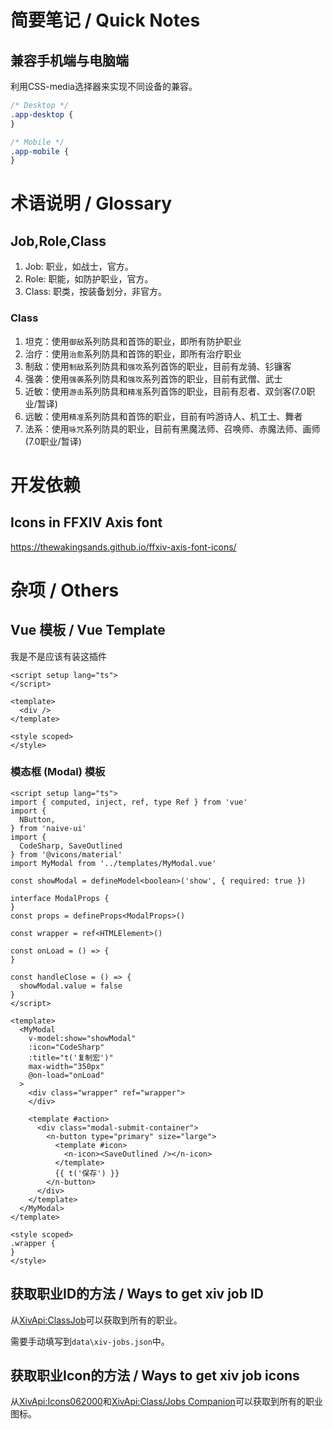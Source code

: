 # 简要笔记 / Quick Notes

## 兼容手机端与电脑端

利用CSS-media选择器来实现不同设备的兼容。

```css
/* Desktop */
.app-desktop {
}

/* Mobile */
.app-mobile {
}
```

# 术语说明 / Glossary

## Job,Role,Class

1. Job: 职业，如战士，官方。
2. Role: 职能，如防护职业，官方。
3. Class: 职类，按装备划分，非官方。

### Class

1. 坦克：使用`御敌`系列防具和首饰的职业，即所有防护职业
2. 治疗：使用`治愈`系列防具和首饰的职业，即所有治疗职业
3. 制敌：使用`制敌`系列防具和`强攻`系列首饰的职业，目前有龙骑、钐镰客
4. 强袭：使用`强袭`系列防具和`强攻`系列首饰的职业，目前有武僧、武士
5. 近敏：使用`游击`系列防具和`精准`系列首饰的职业，目前有忍者、双剑客(7.0职业/暂译)
6. 远敏：使用`精准`系列防具和首饰的职业，目前有吟游诗人、机工士、舞者
7. 法系：使用`咏咒`系列防具的职业，目前有黑魔法师、召唤师、赤魔法师、画师(7.0职业/暂译)

# 开发依赖

## Icons in FFXIV Axis font

https://thewakingsands.github.io/ffxiv-axis-font-icons/

# 杂项 / Others

## Vue 模板 / Vue Template

我是不是应该有装这插件

```vue
<script setup lang="ts">
</script>

<template>
  <div />
</template>

<style scoped>
</style>
```

### 模态框 (Modal) 模板

```vue
<script setup lang="ts">
import { computed, inject, ref, type Ref } from 'vue'
import {
  NButton,
} from 'naive-ui'
import { 
  CodeSharp, SaveOutlined
} from '@vicons/material'
import MyModal from '../templates/MyModal.vue'

const showModal = defineModel<boolean>('show', { required: true })

interface ModalProps {
}
const props = defineProps<ModalProps>()

const wrapper = ref<HTMLElement>()

const onLoad = () => {
}

const handleClose = () => {
  showModal.value = false
}
</script>

<template>
  <MyModal
    v-model:show="showModal"
    :icon="CodeSharp"
    :title="t('复制宏')"
    max-width="350px"
    @on-load="onLoad"
  >
    <div class="wrapper" ref="wrapper">
    </div>

    <template #action>
      <div class="modal-submit-container">
        <n-button type="primary" size="large">
          <template #icon>
            <n-icon><SaveOutlined /></n-icon>
          </template>
          {{ t('保存') }}
        </n-button>
      </div>
    </template>
  </MyModal>
</template>

<style scoped>
.wrapper {
}
</style>
```

## 获取职业ID的方法 / Ways to get xiv job ID

从[XivApi:ClassJob](https://xivapi.com/classjob)可以获取到所有的职业。

需要手动填写到`data\xiv-jobs.json`中。

## 获取职业Icon的方法 / Ways to get xiv job icons

从[XivApi:Icons062000](https://xivapi.com/docs/Icons?set=icons062000)和[XivApi:Class/Jobs Companion](https://xivapi.com/docs/Icons?set=class_job_companion)可以获取到所有的职业图标。